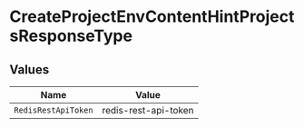 # CreateProjectEnvContentHintProjectsResponseType


## Values

| Name                 | Value                |
| -------------------- | -------------------- |
| `RedisRestApiToken`  | redis-rest-api-token |